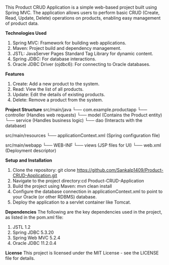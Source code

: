 This Product CRUD Application is a simple web-based project built using Spring MVC. 
The application allows users to perform basic CRUD (Create, Read, Update, Delete) operations on products, enabling easy management of product data.

**Technologies Used**
1.  Spring MVC: Framework for building web applications.
2.  Maven: Project build and dependency management.
3.  JSTL: JavaServer Pages Standard Tag Library for dynamic content.
4.  Spring JDBC: For database interactions.
5.  Oracle JDBC Driver (ojdbc6): For connecting to Oracle databases.

**Features**
1.  Create: Add a new product to the system.
2.  Read: View the list of all products.
3.  Update: Edit the details of existing products.
4.  Delete: Remove a product from the system.

**Project Structure**
src/main/java
    └── com.example.productapp
        └── controller (Handles web requests)
        └── model (Contains the Product entity)
        └── service (Handles business logic)
        └── dao (Interacts with the database)
        
src/main/resources
    └── applicationContext.xml (Spring configuration file)
    
src/main/webapp
    └── WEB-INF
        └── views (JSP files for UI)
        └── web.xml (Deployment descriptor)


**Setup and Installation**
1.  Clone the repository: git clone https://github.com/Sankalp1409/Product-CRUD-Application.git
2.  Navigate to the project directory:cd Product-CRUD-Application
3.  Build the project using Maven: mvn clean install
4.  Configure the database connection in applicationContext.xml to point to your Oracle (or other RDBMS) database.
5.  Deploy the application to a servlet container like Tomcat.

**Dependencies**
The following are the key dependencies used in the project, as listed in the pom.xml file:
1.  JSTL 1.2
2.  Spring JDBC 5.3.20
3.  Spring Web MVC 5.2.4
4.  Oracle JDBC 11.2.0.4


**License**
This project is licensed under the MIT License - see the LICENSE file for details.
